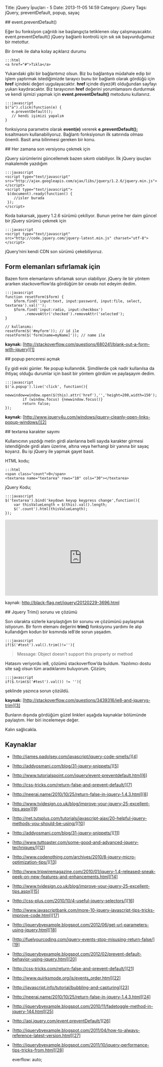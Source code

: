 Title: jQuery İpuçları - 5
Date: 2013-11-05 14:59
Category: jQuery
Tags: jQuery, preventDefault, popup, sayaç


## event.preventDefault()

Eğer bu fonksiyon çağrıldı ise başlangıçta tetiklenen olay çalışmayacaktır. event.preventDefault() jQuery bağlantı kontrolü için sık sık başvurduğumuz bir metottur. 

Bir örnek ile daha kolay açıklarız durumu

    :::html
    <a href="#">Tıkla</a>

Yukarıdaki gibi bir bağlantımız olsun. Biz bu bağlantıya müdahale edip bir işlem yaptırmak istediğimizde tarayıcı bunu bir bağlantı olarak gördüğü için **href** içindeki değeri uygulayacaktır. **href** içinde diyez(#) olduğundan sayfayı yukarı kaydıracaktır. Biz tarayıcının **href** değerini yorumlamasını durdurmak ve kendi işimizi yapmak için **event.preventDefault()** metodunu kullanırız.

    :::javascript
    $("a").click(function(e) {
       e.preventDefault();
       // kendi işimizi yapalım
    }

fonksiyona parametre olarak **event(e)** vererek **e.preventDefault();** kısaltmasını kullanabiliyoruz. Bağlantı fonksiyonun ilk satırında olması önemli. Basit ama bilinmesi gereken bir konu.

## Her zamana son versiyonu çekmek için

jQuery sürümlerini güncellemek bazen sıkıntı olabiliyor. İlk jQuery ipuçları makalemde yazdığım 

    :::javascript
    <script type="text/javascript" src="http://ajax.googleapis.com/ajax/libs/jquery/1.2.6/jquery.min.js"></script>
    <script type="text/javascript">
     $(document).ready(function() {
        //isler burada
     });
    </script>

Koda bakarsak, jquery 1.2.6 sürümü çekiliyor. Bunun yerine her daim güncel bir jQuery sürümü çekmek için 

    :::javascript
    <script type="text/javascript"
    src="http://code.jquery.com/jquery-latest.min.js" charset="utf-8">
    </script>

jQuery’nini kendi CDN son sürümü çekebiliyoruz.

## Form elemanları sıfırlamak için

Bazen form elemanlarını sıfırlamak sorun olabiliyor. jQuery ile bir yöntem ararken stackoverflow’da gördüğüm bir cevabı not edeyim dedim.

    :::javascript
    function resetForm($form) {
        $form.find('input:text, input:password, input:file, select, textarea').val('');
        $form.find('input:radio, input:checkbox')
             .removeAttr('checked').removeAttr('selected');
    }

    // kullanımı:
    resetForm($('#myform')); // id ile 
    resetForm($('form[name=myName]')); // name ile

**kaynak:** [http://stackoverflow.com/questions/680241/blank-out-a-form-with-jquery][1]

## popup penceresi açmak

Ey gidi eski günler. Ne popup kullanırdık. Şimdilerde çok nadir kullanılsa da ihtiyaç olduğu durumlar için basit bir yöntem gördüm ve paylaşayım dedim.

    :::javascript
    $('a.popup').live('click', function(){
            newwindow=window.open($(this).attr('href'),'','height=200,width=150');
            if (window.focus) {newwindow.focus()}
            return false;
    });

**kaynak:** [http://www.jquery4u.com/windows/jquery-cleanly-open-links-popup-windows/][2] 

## textarea karakter sayımı 

Kullanıcının yazdığı metin girdi alanlarına belli sayıda karakter girmesi istendiğinde girdi alanı üzerine, altına veya herhangi bir yanına bir sayaç koyarız. Bu işi jQuery ile yapmak gayet basit. 

HTML kodu;

    :::html
    <span class="count">0</span>
    <textarea name="textarea" rows="10" cols="30"></textarea>

jQuery Kodu;

    :::javascript
    $('textarea').bind('keydown keyup keypress change',function(){
    	var thisValueLength = $(this).val().length;
    	$('.count').html(thisValueLength);
    });

<iframe scrolling="no" height="250" frameborder="0" style="width: 100%;border: none; overflow: hidden;" allowtransparency="true" data-height="250" src="http://codepen.io/fatihhayri/embed/CzjJI?type=result&amp;height=250" id="cp_embed_hgplm"></iframe>

kaynak: http://black-flag.net/jquery/20120229-3696.html 

## Jquery Trim() sorunu ve çözümü

Son olarakta sizlerle karşılaştığım bir sorunu ve çözümünü paylaşmak istiyorum. Bir form elemanı değerini **trim()** fonksiyonu yardımı ile alıp kullandığım kodun bir kısmında ie8’de sorun yaşadım.

    :::javascript
    if($('#test').val().trim()!=''){

> Message: Object doesn't support this property or method

Hatasını veriyordu ie8, çözümü stackoverflow’da buldum. Yazılımcı dostu site sağ olsun tüm aradıklarımı buluyorum. Çözüm;

    :::javascript
    if($.trim($('#test').val()) != ''){

şeklinde yazınca sorun çözüldü.

**kaynak:** [http://stackoverflow.com/questions/3439316/ie8-and-jquerys-trim][3] 

Bunların dışında gördüğüm güzel linkleri aşağıda kaynaklar bölümünde paylaştım. Her biri incelemeye değer.

Kalın sağlıcakla.

## Kaynaklar

- [http://james.padolsey.com/javascript/jquery-code-smells/][4]
- [http://addyosmani.com/blog/31-jquery-snippets/][5]
- [http://www.tutorialspoint.com/jquery/event-preventdefault.htm][6]
- [http://css-tricks.com/return-false-and-prevent-default/][7]
- [http://neeraj.name/2010/10/25/return-false-in-jquery-1.4.3.html][8]
- [http://www.tvidesign.co.uk/blog/improve-your-jquery-25-excellent-tips.aspx][9]
- [http://net.tutsplus.com/tutorials/javascript-ajax/20-helpful-jquery-methods-you-should-be-using/][10]
- [http://addyosmani.com/blog/31-jquery-snippets/][11]
- [http://www.tuttoaster.com/some-good-and-advanced-jquery-techniques/][12]
- [http://www.codenothing.com/archives/2010/8-jquery-micro-optimization-tips/][13]
- [http://www.tripwiremagazine.com/2010/01/jquery-1.4-released-sneak-peek-on-new-features-and-enhancements.html][14]
- [http://www.tvidesign.co.uk/blog/improve-your-jquery-25-excellent-tips.aspx][15]
- [http://css-plus.com/2010/10/4-useful-jquery-selectors/][16]
- [http://www.javascriptbank.com/more-10-jquery-javascript-tips-tricks-improve-code.html][17]
- [http://jquerybyexample.blogspot.com/2012/06/get-url-parameters-using-jquery.html][18]
- [http://fuelyourcoding.com/jquery-events-stop-misusing-return-false/][19] 
- [http://jquerybyexample.blogspot.com/2012/02/prevent-default-behavior-using-jquery.html][20]
- [http://css-tricks.com/return-false-and-prevent-default/][21]
- [http://www.quirksmode.org/js/events_order.html][22]
- [http://javascript.info/tutorial/bubbling-and-capturing][23] 
- [http://neeraj.name/2010/10/25/return-false-in-jquery-1.4.3.html][24] 
- [http://jquerybyexample.blogspot.com/2010/11/fadetoggle-method-in-jquery-144.html][25] 
- [http://api.jquery.com/event.preventDefault/][26] 
- [http://jquerybyexample.blogspot.com/2011/04/how-to-always-reference-latest-version.html][27]
- [http://jquerybyexample.blogspot.com/2011/10/jquery-performance-tips-tricks-from.html][28]


  [1]: http://stackoverflow.com/questions/680241/blank-out-a-form-with-jquery
  [2]: http://www.jquery4u.com/windows/jquery-cleanly-open-links-popup-windows/
  [3]: http://stackoverflow.com/questions/3439316/ie8-and-jquerys-trim
  [4]: http://james.padolsey.com/javascript/jquery-code-smells/
  [5]: http://addyosmani.com/blog/31-jquery-snippets/
  [6]: http://www.tutorialspoint.com/jquery/event-preventdefault.htm
  [7]: http://css-tricks.com/return-false-and-prevent-default/
  [8]: http://neeraj.name/2010/10/25/return-false-in-jquery-1.4.3.html
  [9]: http://www.tvidesign.co.uk/blog/improve-your-jquery-25-excellent-tips.aspx
  [10]: http://net.tutsplus.com/tutorials/javascript-ajax/20-helpful-jquery-methods-you-should-be-using/
  [11]: http://addyosmani.com/blog/31-jquery-snippets/
  [12]: http://www.tuttoaster.com/some-good-and-advanced-jquery-techniques/
  [13]: http://www.codenothing.com/archives/2010/8-jquery-micro-optimization-tips/
  [14]: http://www.tripwiremagazine.com/2010/01/jquery-1.4-released-sneak-peek-on-new-features-and-enhancements.html
  [15]: http://www.tvidesign.co.uk/blog/improve-your-jquery-25-excellent-tips.aspx
  [16]: http://css-plus.com/2010/10/4-useful-jquery-selectors/
  [17]: http://www.javascriptbank.com/more-10-jquery-javascript-tips-tricks-improve-code.html
  [18]: http://jquerybyexample.blogspot.com/2012/06/get-url-parameters-using-jquery.html
  [19]: http://fuelyourcoding.com/jquery-events-stop-misusing-return-false/
  [20]: http://jquerybyexample.blogspot.com/2012/02/prevent-default-behavior-using-jquery.html
  [21]: http://css-tricks.com/return-false-and-prevent-default/
  [22]: http://www.quirksmode.org/js/events_order.html
  [23]: http://javascript.info/tutorial/bubbling-and-capturing
  [24]: http://neeraj.name/2010/10/25/return-false-in-jquery-1.4.3.html
  [25]: http://jquerybyexample.blogspot.com/2010/11/fadetoggle-method-in-jquery-144.html
  [26]: http://api.jquery.com/event.preventDefault/
  [27]: http://jquerybyexample.blogspot.com/2011/04/how-to-always-reference-latest-version.html
  [28]: http://jquerybyexample.blogspot.com/2011/10/jquery-performance-tips-tricks-from.html
	everflow: auto;
